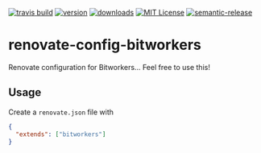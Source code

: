[![travis build](https://img.shields.io/travis/bitworkers-official/renovate-config-bitworkers.svg?style=flat-square)](https://travis-ci.org/bitworkers-official/renovate-config-bitworkers)
[![version](https://img.shields.io/npm/v/renovate-config-bitworkers.svg?style=flat-square)](http://npm.im/renovate-config-bitworkers)
[![downloads](https://img.shields.io/npm/dm/renovate-config-bitworkers.svg?style=flat-square)](http://npm-stat.com/charts.html?package=renovate-config-bitworkers)
[![MIT License](https://img.shields.io/npm/l/renovate-config-bitworkers.svg?style=flat-square)](http://opensource.org/licenses/MIT)
[![semantic-release](https://img.shields.io/badge/%20%20%F0%9F%93%A6%F0%9F%9A%80-semantic--release-e10079.svg?style=flat-square)](https://github.com/semantic-release/semantic-release)

# renovate-config-bitworkers

Renovate configuration for Bitworkers... Feel free to use this!

## Usage

Create a `renovate.json` file with

```json
{
  "extends": ["bitworkers"]
}
```
